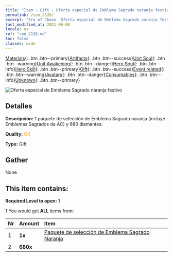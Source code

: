 ```yaml
---
title: "Item - Gift - Oferta especial de Emblema Sagrado naranja festivo"
permalink: /con_2126/
excerpt: "Era of Chaos  Oferta especial de Emblema Sagrado naranja festivo"
last_modified_at: 2021-06-08
locale: es
ref: "con_2126.md"
toc: false
classes: wide
---
```

 [Materials](/ItemsES/){: .btn .btn--primary}[Artifacts](/ItemsES/Artifacts/){: .btn .btn--success}[Unit Soul](/ItemsES/UnitSoul/){: .btn .btn--warning}[Unit Awakening](/ItemsES/UnitAwakening/){: .btn .btn--danger}[Hero Soul](/ItemsES/HeroSoul/){: .btn .btn--info}[Hero Skill](/ItemsES/HeroSkill/){: .btn .btn--primary}[Gift](/ItemsES/Gift/){: .btn .btn--success}[Event related](/ItemsES/Events/){: .btn .btn--warning}[Avatars](/ItemsES/Avatars/){: .btn .btn--danger}[Consumables](/ItemsES/Consumables/){: .btn .btn--info}[Unknown](/ItemsES/Unknown/){: .btn .btn--primary}

 ![Oferta especial de Emblema Sagrado naranja festivo](/images/t/i_907416.png)

## Detalles
 **Descripción:** 1 paquete de selección de Emblema Sagrado naranja (incluye Emblemas Sagrados de AC) y 680 diamantes.

 **Quality:** <span style="color: #FF8C00">OK</span>

 **Type:** Gift

## Gather

  None

## This item contains:

 **Required Level to open:** 1

 1 You would get **ALL** items  from:

  | Nr | Amount |     Item    |
  |:---|:-------|:------------|
  | 1 |  **1x** | [Paquete de selección de Emblema Sagrado Naranja](/ItemsES/con_1943/) |  | 
  | 2 |  **680x** | <i class="fas fa-gem"/> |  | 
